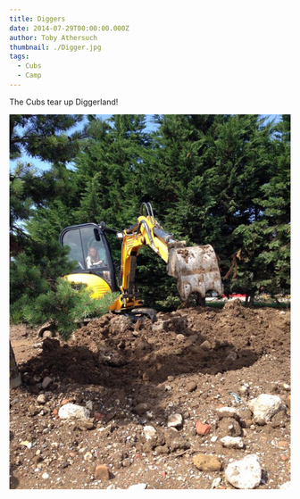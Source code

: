 ```yaml
---
title: Diggers
date: 2014-07-29T00:00:00.000Z
author: Toby Athersuch
thumbnail: ./Digger.jpg
tags:
  - Cubs
  - Camp
---
```


The Cubs tear up Diggerland!

![Cub driving a digger at diggerland](./Digger.jpg)
